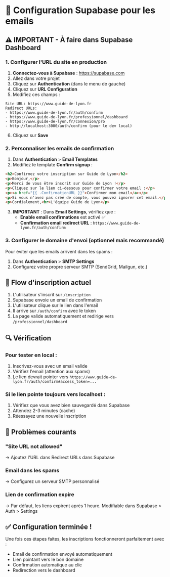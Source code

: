 # 🔧 Configuration Supabase pour les emails

## ⚠️ IMPORTANT - À faire dans Supabase Dashboard

### 1. Configurer l'URL du site en production

1. **Connectez-vous à Supabase** : https://supabase.com
2. Allez dans votre projet
3. Cliquez sur **Authentication** (dans le menu de gauche)
4. Cliquez sur **URL Configuration**
5. Modifiez ces champs :

```
Site URL: https://www.guide-de-lyon.fr
Redirect URLs: 
- https://www.guide-de-lyon.fr/auth/confirm
- https://www.guide-de-lyon.fr/professionnel/dashboard
- https://www.guide-de-lyon.fr/connexion/pro
- http://localhost:3000/auth/confirm (pour le dev local)
```

6. Cliquez sur **Save**

### 2. Personnaliser les emails de confirmation

1. Dans **Authentication** > **Email Templates**
2. Modifiez le template **Confirm signup** :

```html
<h2>Confirmez votre inscription sur Guide de Lyon</h2>
<p>Bonjour,</p>
<p>Merci de vous être inscrit sur Guide de Lyon !</p>
<p>Cliquez sur le lien ci-dessous pour confirmer votre email :</p>
<p><a href="{{ .ConfirmationURL }}">Confirmer mon email</a></p>
<p>Si vous n'avez pas créé de compte, vous pouvez ignorer cet email.</p>
<p>Cordialement,<br>L'équipe Guide de Lyon</p>
```

3. **IMPORTANT** : Dans **Email Settings**, vérifiez que :
   - **Enable email confirmations** est activé ✅
   - **Confirmation email redirect URL** : `https://www.guide-de-lyon.fr/auth/confirm`

### 3. Configurer le domaine d'envoi (optionnel mais recommandé)

Pour éviter que les emails arrivent dans les spams :

1. Dans **Authentication** > **SMTP Settings**
2. Configurez votre propre serveur SMTP (SendGrid, Mailgun, etc.)

## 📧 Flow d'inscription actuel

1. L'utilisateur s'inscrit sur `/inscription`
2. Supabase envoie un email de confirmation
3. L'utilisateur clique sur le lien dans l'email
4. Il arrive sur `/auth/confirm` avec le token
5. La page valide automatiquement et redirige vers `/professionnel/dashboard`

## 🔍 Vérification

### Pour tester en local :
1. Inscrivez-vous avec un email valide
2. Vérifiez l'email (attention aux spams)
3. Le lien devrait pointer vers `https://www.guide-de-lyon.fr/auth/confirm#access_token=...`

### Si le lien pointe toujours vers localhost :
1. Vérifiez que vous avez bien sauvegardé dans Supabase
2. Attendez 2-3 minutes (cache)
3. Réessayez une nouvelle inscription

## 🐛 Problèmes courants

### "Site URL not allowed"
→ Ajoutez l'URL dans Redirect URLs dans Supabase

### Email dans les spams
→ Configurez un serveur SMTP personnalisé

### Lien de confirmation expire
→ Par défaut, les liens expirent après 1 heure. Modifiable dans Supabase > Auth > Settings

## ✅ Configuration terminée !

Une fois ces étapes faites, les inscriptions fonctionneront parfaitement avec :
- Email de confirmation envoyé automatiquement
- Lien pointant vers le bon domaine
- Confirmation automatique au clic
- Redirection vers le dashboard